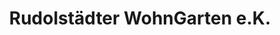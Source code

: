 ---
title: "Rudolstädter WohnGarten e.K."
url: /rudolstadt/rudolstaedter-wohngarten-e-k/
shop: Garten-Center
---